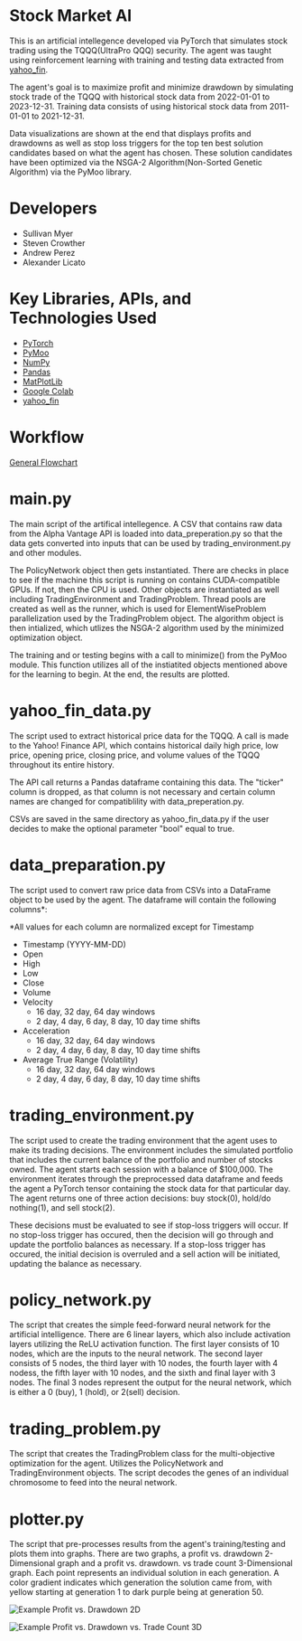 # Stock Market AI

This is an artificial intellegence developed via PyTorch that simulates stock trading using the TQQQ(UltraPro QQQ) security. The agent was taught using reinforcement learning with training and testing data extracted from [yahoo_fin](https://theautomatic.net/yahoo_fin-documentation/).

The agent's goal is to maximize profit and minimize drawdown by simulating stock trade of the TQQQ with historical stock data from 2022-01-01 to 2023-12-31. Training data consists of using historical stock data from 2011-01-01 to 2021-12-31.

Data visualizations are shown at the end that displays profits and drawdowns as well as stop loss triggers for the top ten best solution candidates based on what the agent has chosen. These solution candidates have been optimized via the NSGA-2 Algorithm(Non-Sorted Genetic Algorithm) via the PyMoo library.

# Developers

- Sullivan Myer
- Steven Crowther
- Andrew Perez
- Alexander Licato

# Key Libraries, APIs, and Technologies Used

- [PyTorch](https://pytorch.org/)
- [PyMoo](https://pymoo.org/)
- [NumPy](https://numpy.org/)
- [Pandas](https://pandas.pydata.org/)
- [MatPlotLib](https://matplotlib.org/)
- [Google Colab](https://colab.google/)
- [yahoo_fin](https://theautomatic.net/yahoo_fin-documentation/)

# Workflow

[General Flowchart](https://github.com/slucasmyer/rl-trading/blob/3b50608b826a152888bd7b09e89c3b1c90897fff/Current%20Workflow.png)

# main.py

The main script of the artifical intellegence. A CSV that contains raw data from the Alpha Vantage API is loaded into data_preperation.py so that the data gets converted into inputs that can be used by trading_environment.py and other modules.

The PolicyNetwork object then gets instantiated. There are checks in place to see if the machine this script is running on contains CUDA-compatible GPUs. If not, then the CPU is used. Other objects are instantiated as well including TradingEnvironment and TradingProblem. Thread pools are created as well as the runner, which is used for ElementWiseProblem parallelization used by the TradingProblem object. The algorithm object is then intialized, which utlizes the NSGA-2 algorithm used by the minimized optimization object.

The training and or testing begins with a call to minimize() from the PyMoo module. This function utilizes all of the instiatited objects mentioned above for the learning to begin. At the end, the results are plotted.

# yahoo_fin_data.py

The script used to extract historical price data for the TQQQ. A call is made to the Yahoo! Finance API, which contains historical daily high price, low price, opening price, closing price, and volume values of the TQQQ throughout its entire history.

The API call returns a Pandas dataframe containing this data. The "ticker" column is dropped, as that column is not necessary and certain column names are
changed for compatiblility with data_preperation.py.

CSVs are saved in the same directory as yahoo_fin_data.py if the user decides to make the optional parameter "bool" equal to true.

# data_preparation.py

The script used to convert raw price data from CSVs into a DataFrame object to be used by the agent. The dataframe will contain the following columns\*:

\*All values for each column are normalized except for Timestamp

- Timestamp (YYYY-MM-DD)
- Open
- High
- Low
- Close
- Volume
- Velocity
  - 16 day, 32 day, 64 day windows
  - 2 day, 4 day, 6 day, 8 day, 10 day time shifts
- Acceleration
  - 16 day, 32 day, 64 day windows
  - 2 day, 4 day, 6 day, 8 day, 10 day time shifts
- Average True Range (Volatility)
  - 16 day, 32 day, 64 day windows
  - 2 day, 4 day, 6 day, 8 day, 10 day time shifts

# trading_environment.py

The script used to create the trading environment that the agent uses to make its trading decisions. The environment includes the simulated portfolio that includes the current balance of the portfolio and number of stocks owned. The agent starts each session with a balance of $100,000. The environment iterates through the preprocessed data dataframe and feeds the agent a PyTorch tensor containing the stock data for that particular day. The agent returns one of three action decisions: buy stock(0), hold/do nothing(1), and sell stock(2).

These decisions must be evaluated to see if stop-loss triggers will occur. If no stop-loss trigger has occured, then the decision will go through and update the portfolio balances as necessary. If a stop-loss trigger has occured, the initial decision is overruled and a sell action will be initiated, updating the balance as necessary.

# policy_network.py

The script that creates the simple feed-forward neural network for the artificial intelligence. There are 6 linear layers, which also include activation layers utilizing the ReLU activation function. The first layer consists of 10 nodes, which are the inputs to the neural network. The second layer consists of 5 nodes, the third layer with 10 nodes, the fourth layer with 4 nodess, the fifth layer with 10 nodes, and the sixth and final layer with 3 nodes. The final 3 nodes represent the output for the neural network, which is either a 0 (buy), 1 (hold), or 2(sell) decision.

# trading_problem.py

The script that creates the TradingProblem class for the multi-objective optimization for the agent. Utilizes the PolicyNetwork and TradingEnvironment objects. The script decodes the genes of an individual chromosome to feed into the neural network.

# plotter.py

The script that pre-processes results from the agent's training/testing and plots them into graphs. There are two graphs, a profit vs. drawdown 2-Dimensional graph and a profit vs. drawdown. vs trade count 3-Dimensional graph. Each point represents an individual solution in each generation. A color gradient indicates which generation the solution came from, with yellow starting at generation 1 to dark purple being at generation 50.

![Example Profit vs. Drawdown 2D](https://github.com/slucasmyer/rl-trading/tree/main/Assets/Images/2d_graph.png)

![Example Profit vs. Drawdown vs. Trade Count 3D](https://github.com/slucasmyer/rl-trading/blob/main/Assets/Images/3d_graph.gif)
